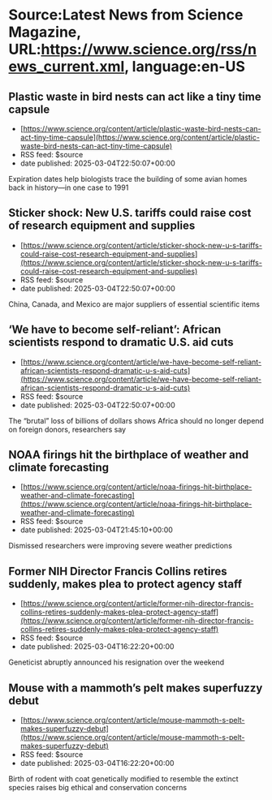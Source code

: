 # Source:Latest News from Science Magazine, URL:https://www.science.org/rss/news_current.xml, language:en-US

## Plastic waste in bird nests can act like a tiny time capsule
 - [https://www.science.org/content/article/plastic-waste-bird-nests-can-act-tiny-time-capsule](https://www.science.org/content/article/plastic-waste-bird-nests-can-act-tiny-time-capsule)
 - RSS feed: $source
 - date published: 2025-03-04T22:50:07+00:00

Expiration dates help biologists trace the building of some avian homes back in history—in one case to 1991

## Sticker shock: New U.S. tariffs could raise cost of research equipment and supplies
 - [https://www.science.org/content/article/sticker-shock-new-u-s-tariffs-could-raise-cost-research-equipment-and-supplies](https://www.science.org/content/article/sticker-shock-new-u-s-tariffs-could-raise-cost-research-equipment-and-supplies)
 - RSS feed: $source
 - date published: 2025-03-04T22:50:07+00:00

China, Canada, and Mexico are major suppliers of essential scientific items

## ‘We have to become self-reliant’: African scientists respond to dramatic U.S. aid cuts
 - [https://www.science.org/content/article/we-have-become-self-reliant-african-scientists-respond-dramatic-u-s-aid-cuts](https://www.science.org/content/article/we-have-become-self-reliant-african-scientists-respond-dramatic-u-s-aid-cuts)
 - RSS feed: $source
 - date published: 2025-03-04T22:50:07+00:00

The “brutal” loss of billions of dollars shows Africa should no longer depend on foreign donors, researchers say

## NOAA firings hit the birthplace of weather and climate forecasting
 - [https://www.science.org/content/article/noaa-firings-hit-birthplace-weather-and-climate-forecasting](https://www.science.org/content/article/noaa-firings-hit-birthplace-weather-and-climate-forecasting)
 - RSS feed: $source
 - date published: 2025-03-04T21:45:10+00:00

Dismissed researchers were improving severe weather predictions

## Former NIH Director Francis Collins retires suddenly, makes plea to protect agency staff
 - [https://www.science.org/content/article/former-nih-director-francis-collins-retires-suddenly-makes-plea-protect-agency-staff](https://www.science.org/content/article/former-nih-director-francis-collins-retires-suddenly-makes-plea-protect-agency-staff)
 - RSS feed: $source
 - date published: 2025-03-04T16:22:20+00:00

Geneticist abruptly announced his resignation over the weekend

## Mouse with a mammoth’s pelt makes superfuzzy debut
 - [https://www.science.org/content/article/mouse-mammoth-s-pelt-makes-superfuzzy-debut](https://www.science.org/content/article/mouse-mammoth-s-pelt-makes-superfuzzy-debut)
 - RSS feed: $source
 - date published: 2025-03-04T16:22:20+00:00

Birth of rodent with coat genetically modified to resemble the extinct species raises big ethical and conservation concerns

